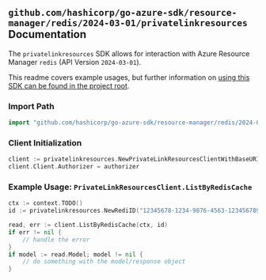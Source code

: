 
## `github.com/hashicorp/go-azure-sdk/resource-manager/redis/2024-03-01/privatelinkresources` Documentation

The `privatelinkresources` SDK allows for interaction with Azure Resource Manager `redis` (API Version `2024-03-01`).

This readme covers example usages, but further information on [using this SDK can be found in the project root](https://github.com/hashicorp/go-azure-sdk/tree/main/docs).

### Import Path

```go
import "github.com/hashicorp/go-azure-sdk/resource-manager/redis/2024-03-01/privatelinkresources"
```


### Client Initialization

```go
client := privatelinkresources.NewPrivateLinkResourcesClientWithBaseURI("https://management.azure.com")
client.Client.Authorizer = authorizer
```


### Example Usage: `PrivateLinkResourcesClient.ListByRedisCache`

```go
ctx := context.TODO()
id := privatelinkresources.NewRediID("12345678-1234-9876-4563-123456789012", "example-resource-group", "redisName")

read, err := client.ListByRedisCache(ctx, id)
if err != nil {
	// handle the error
}
if model := read.Model; model != nil {
	// do something with the model/response object
}
```
